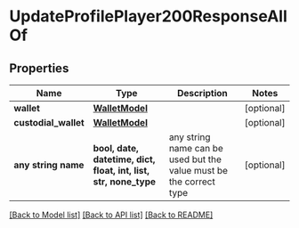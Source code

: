 # UpdateProfilePlayer200ResponseAllOf


## Properties
Name | Type | Description | Notes
------------ | ------------- | ------------- | -------------
**wallet** | [**WalletModel**](WalletModel.md) |  | [optional] 
**custodial_wallet** | [**WalletModel**](WalletModel.md) |  | [optional] 
**any string name** | **bool, date, datetime, dict, float, int, list, str, none_type** | any string name can be used but the value must be the correct type | [optional]

[[Back to Model list]](../README.md#documentation-for-models) [[Back to API list]](../README.md#documentation-for-api-endpoints) [[Back to README]](../README.md)


